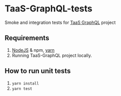 # TaaS-GraphQL-tests

Smoke and integration tests for [TaaS GraphQL](https://github.com/agile-ventures/TaaS-GraphQL) project

## Requirements

1.  [NodeJS](https://nodejs.org/en/download/) & npm, [yarn](https://classic.yarnpkg.com/en/docs/install/#windows-stable)
2.  Running TaaS-GraphQL project locally.

## How to run unit tests

1.  `yarn install`
2.  `yarn test`
